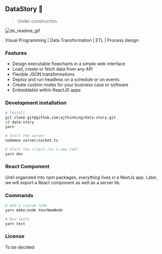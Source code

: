 ## DataStory :dizzy:

> Under construction.

![ds_readme_gif](https://user-images.githubusercontent.com/3457668/229267838-b8dcc5cc-9639-4f95-962b-48eae8250d4e.gif)

Visual Programming | Data Transformation | ETL | Process design

### Features
* Design executable flowcharts in a simple web interface
* Load, create or fetch data from any API
* Flexible JSON transformations
* Deploy and run headless on a schedule or on events
* Create custom nodes for your business case or software
* Embeddable within ReactJS apps

### Development installation
```bash
# Install
git clone git@github.com:ajthinking/data-story.git
cd data-story
yarn

# Start the server
nodemon server/socket.ts

# Start the client (in a new tab)
yarn dev
```

### React Component
Until organized into npm packages, *everything* lives in a NextJs app. Later, we will export a React component as well as a server lib.

### Commands
```bash
# Add a custom node
yarn make:node YourNewNode

# Run tests
yarn test
```

### License
To be decided
